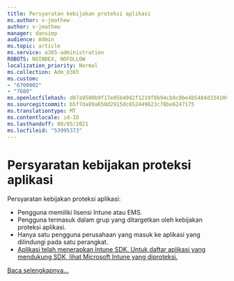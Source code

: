 ```yaml
---
title: Persyaratan kebijakan proteksi aplikasi
ms.author: v-jmathew
author: v-jmathew
manager: dansimp
audience: Admin
ms.topic: article
ms.service: o365-administration
ROBOTS: NOINDEX, NOFOLLOW
localization_priority: Normal
ms.collection: Adm_O365
ms.custom:
- "6700002"
- "7680"
ms.openlocfilehash: d07a9500b9f17e05b4982f1219f8b94cb8c8be4b5484d334108c9131b42b5659
ms.sourcegitcommit: b5f7da89a650d2915dc652449623c78be6247175
ms.translationtype: MT
ms.contentlocale: id-ID
ms.lasthandoff: 08/05/2021
ms.locfileid: "53995373"
---
```

# <a name="application-protection-policy-requirements"></a>Persyaratan kebijakan proteksi aplikasi

Persyaratan kebijakan proteksi aplikasi:

- Pengguna memiliki lisensi Intune atau EMS.
- Pengguna termasuk dalam grup yang ditargetkan oleh kebijakan proteksi aplikasi.
- Hanya satu pengguna perusahaan yang masuk ke aplikasi yang dilindungi pada satu perangkat.
- [Aplikasi telah menerapkan Intune SDK. Untuk daftar aplikasi yang mendukung SDK, lihat Microsoft Intune yang diproteksi.](https://docs.microsoft.com/mem/intune/apps/apps-supported-intune-apps)

[Baca selengkapnya...](https://docs.microsoft.com/mem/intune/apps/app-protection-policy)
